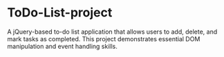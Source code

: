 # ToDo-List-project
A jQuery-based to-do list application that allows users to add, delete, and mark tasks as completed. This project demonstrates essential DOM manipulation and event handling skills.
